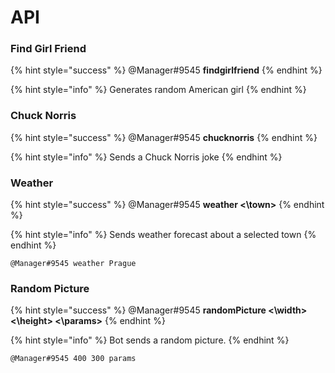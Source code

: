 # API

### Find Girl Friend

{% hint style="success" %}
@Manager\#9545 **findgirlfriend**
{% endhint %}

{% hint style="info" %}
Generates random American girl
{% endhint %}

### Chuck Norris

{% hint style="success" %}
@Manager\#9545 **chucknorris**
{% endhint %}

{% hint style="info" %}
Sends a Chuck Norris joke
{% endhint %}

### Weather

{% hint style="success" %}
@Manager\#9545 **weather \<\town\>**
{% endhint %}

{% hint style="info" %}
Sends weather forecast about a selected town
{% endhint %}

```text
@Manager#9545 weather Prague
```

### Random Picture

{% hint style="success" %}
@Manager\#9545 **randomPicture \<\width\> \<\height\> \<\params\>**
{% endhint %}

{% hint style="info" %}
Bot sends a random picture. 
{% endhint %}

```text
@Manager#9545 400 300 params
```


